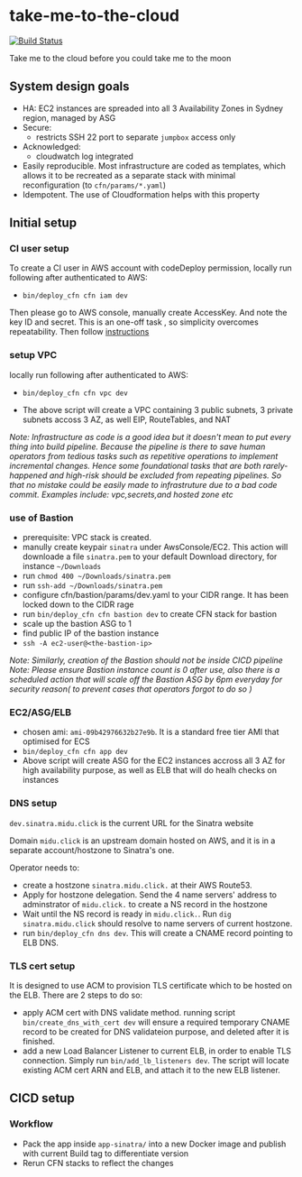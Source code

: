 # take-me-to-the-cloud

[![Build Status](https://travis-ci.org/SongGithub/take-me-to-the-cloud.svg?branch=master)](https://travis-ci.org/SongGithub/take-me-to-the-cloud)

Take me to the cloud before you could take me to the moon


## System design goals

- HA: EC2 instances are spreaded into all 3 Availability Zones in Sydney region, managed by ASG
- Secure:
  - restricts SSH 22 port to separate `jumpbox` access only
- Acknowledged:
  - cloudwatch log integrated
- Easily reproducible. Most infrastructure are coded as templates, which allows it to be recreated as a separate stack with minimal reconfiguration (to `cfn/params/*.yaml`)
- Idempotent. The use of Cloudformation helps with this property

## Initial setup

### CI user setup

To create a CI user in AWS account with codeDeploy permission, locally run following after authenticated to AWS:
- `bin/deploy_cfn cfn iam dev`

Then please go to AWS console, manually create AccessKey. And note the key ID and secret. This is an one-off task
, so simplicity overcomes repeatability. Then follow [instructions](https://docs.travis-ci.com/user/encryption-keys/)

### setup VPC
locally run following after authenticated to AWS:

- `bin/deploy_cfn cfn vpc dev`

- The above script will create a VPC containing 3 public subnets, 3 private subnets
accoss 3 AZ, as well EIP, RouteTables, and NAT

*Note: Infrastructure as code is a good idea but it doesn't mean to put every thing
into build pipeline. Because the pipeline is there to save human operators
from tedious tasks such as repetitive operations to implement incremental changes.
Hence some foundational tasks that are both rarely-happened and high-risk
should be excluded from repeating pipelines. So that no mistake could be
easily made to infrastruture due to a bad code commit. Examples include:
vpc,secrets,and hosted zone etc*

### use of Bastion
- prerequisite: VPC stack is created.
- manully create keypair `sinatra` under AwsConsole/EC2. This action will
downloade a file `sinatra.pem` to your default Download directory,
 for instance `~/Downloads`
- run `chmod 400 ~/Downloads/sinatra.pem`
- run `ssh-add ~/Downloads/sinatra.pem`
- configure cfn/bastion/params/dev.yaml to your CIDR range. It has been locked down to the CIDR rage
- run `bin/deploy_cfn cfn bastion dev` to create CFN stack for bastion
- scale up the bastion ASG to 1
- find public IP of the bastion instance
- `ssh -A ec2-user@<the-bastion-ip>`

*Note: Similarly, creation of the Bastion should not be inside CICD pipeline*
*Note: Please ensure Bastion instance count is 0 after use, also there is a scheduled action that will scale off the Bastion ASG by 6pm everyday for security reason( to prevent cases that operators forgot to do so )*

### EC2/ASG/ELB
- chosen ami: `ami-09b42976632b27e9b`. It is a standard free tier AMI that optimised for ECS
- `bin/deploy_cfn cfn app dev`
- Above script will create ASG for the EC2 instances accross all 3 AZ for high availability purpose,
as well as ELB that will do healh checks on instances


### DNS setup

`dev.sinatra.midu.click` is the current URL for the Sinatra website

Domain `midu.click` is an upstream domain hosted on AWS, and it is in a separate account/hostzone to
Sinatra's one.

Operator needs to:
- create a hostzone `sinatra.midu.click.` at their AWS Route53.
- Apply for hostzone delegation. Send the 4 name servers' address to adminstrator of `midu.click.` to create a NS record in the hostzone
- Wait until the NS record is ready in `midu.click.`. Run `dig sinatra.midu.click` should resolve to
name servers of current hostzone.
- run `bin/deploy_cfn dns dev`. This will create a CNAME record pointing to ELB DNS.

### TLS cert setup

It is designed to use ACM to provision TLS certificate which to be hosted on the ELB. There are 2 steps to do so:
- apply ACM cert with DNS validate method. running script `bin/create_dns_with_cert dev` will ensure a required temporary CNAME record to be created for DNS validateion purpose, and deleted after it is finished.
- add a new Load Balancer Listener to current ELB, in order to enable TLS connection. Simply run `bin/add_lb_listeners dev`. The script will locate existing ACM cert ARN and ELB, and attach it to the new ELB listener.

## CICD setup

### Workflow

- Pack the app inside `app-sinatra/` into a new Docker image and publish with current Build tag to differentiate version
- Rerun CFN stacks to reflect the changes
